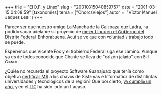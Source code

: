 +++
title = "El D.F. y Linux"
slug = "20010315040859757"
date = "2001-03-15 04:08:59"
[taxonomies]
tema = ["ChorosViejos"]
autor = ["Víctor Manuel Jáquez Leal"]
+++

Parece ser que nuestro amigo La Mancha de la Calabaza que Ladra, ha
podido sacar adelante su proyecto de [meter Linux en el Gobierno del
Distrito Federal](http://reforma.com/ciudad_de_mexico/articulo/078598/).
Enhorabuena. Aqui se ve que con voluntad y trabajo todo se puede.

<!-- more -->
Esperemos que Vicente Fox y el Gobierno Federal siga ese camino. Aunque
ya es de todos conocido que Chente se lleva de "calzón jalado" con Bill
Gates.

¿Quién no recuerda el proyecto Software Guanajuato que tenía como
objetivo [certificar
M$](%20http://www.concyteg.gob.mx/solicitud/revista/boletinconcyteg.pdf)
a los chavos de Sistemas e Informática de distintintas universidades y
tecnológicos de la región? Que por cierto, [ya cumplió un
año](http://www.microsoft.com/mexico/prensa/abril2000/guanajuato.asp), y
en el [ITC](http://www.itc.mx/tecno/2000/78/tecnoticias78.htm) ha sido
todo un fracaso.

